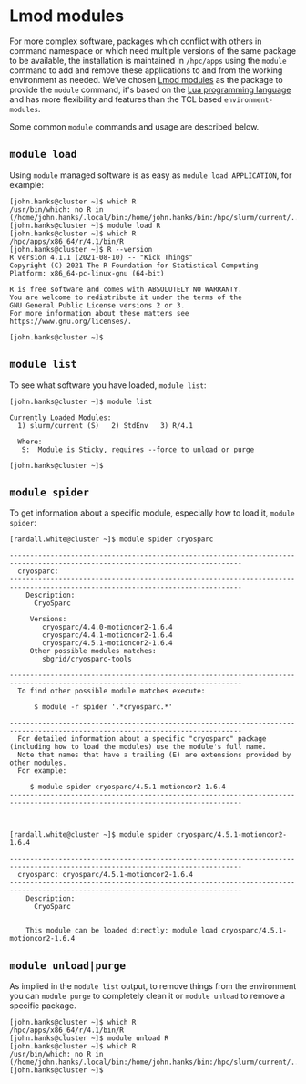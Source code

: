 # Lmod modules

For more complex software, packages which conflict with others in command
namespace or which need multiple versions of the same package to be available,
the installation is maintained in `/hpc/apps` using the `module` command to add
and remove these applications to and from the working environment as needed.
We've chosen [Lmod modules](https://lmod.readthedocs.io/en/latest/) as the
package to provide the `module` command, it's based on the [Lua programming
language](https://www.lua.org/) and has more flexibility and features than the
TCL based `environment-modules`.

Some common `module` commands and usage are described below.

## `module load`

Using `module` managed software is as easy as `module load APPLICATION`, for
example:

```
[john.hanks@cluster ~]$ which R
/usr/bin/which: no R in (/home/john.hanks/.local/bin:/home/john.hanks/bin:/hpc/slurm/current/../utils:/hpc/slurm/current/bin:/usr/local/bin:/usr/bin:/usr/local/sbin:/usr/sbin)
[john.hanks@cluster ~]$ module load R
[john.hanks@cluster ~]$ which R
/hpc/apps/x86_64/r/4.1/bin/R
[john.hanks@cluster ~]$ R --version
R version 4.1.1 (2021-08-10) -- "Kick Things"
Copyright (C) 2021 The R Foundation for Statistical Computing
Platform: x86_64-pc-linux-gnu (64-bit)

R is free software and comes with ABSOLUTELY NO WARRANTY.
You are welcome to redistribute it under the terms of the
GNU General Public License versions 2 or 3.
For more information about these matters see
https://www.gnu.org/licenses/.

[john.hanks@cluster ~]$
```

## `module list`

To see what software you have loaded, `module list`:

```
[john.hanks@cluster ~]$ module list

Currently Loaded Modules:
  1) slurm/current (S)   2) StdEnv   3) R/4.1

  Where:
   S:  Module is Sticky, requires --force to unload or purge

[john.hanks@cluster ~]$ 
```

## `module spider`

To get information about a specific module, especially how to load it, `module spider`:
```
[randall.white@cluster ~]$ module spider cryosparc

-------------------------------------------------------------------------------------------------------------------------------
  cryosparc:
-------------------------------------------------------------------------------------------------------------------------------
    Description:
      CryoSparc

     Versions:
        cryosparc/4.4.0-motioncor2-1.6.4
        cryosparc/4.4.1-motioncor2-1.6.4
        cryosparc/4.5.1-motioncor2-1.6.4
     Other possible modules matches:
        sbgrid/cryosparc-tools

-------------------------------------------------------------------------------------------------------------------------------
  To find other possible module matches execute:

      $ module -r spider '.*cryosparc.*'

-------------------------------------------------------------------------------------------------------------------------------
  For detailed information about a specific "cryosparc" package (including how to load the modules) use the module's full name.
  Note that names that have a trailing (E) are extensions provided by other modules.
  For example:

     $ module spider cryosparc/4.5.1-motioncor2-1.6.4
-------------------------------------------------------------------------------------------------------------------------------



[randall.white@cluster ~]$ module spider cryosparc/4.5.1-motioncor2-1.6.4

-------------------------------------------------------------------------------------------------------------------------------
  cryosparc: cryosparc/4.5.1-motioncor2-1.6.4
-------------------------------------------------------------------------------------------------------------------------------
    Description:
      CryoSparc


    This module can be loaded directly: module load cryosparc/4.5.1-motioncor2-1.6.4

```


## `module unload|purge`

As implied in the `module list` output, to remove things from the environment you can `module purge`
to completely clean it or `module unload` to remove a specific package.

```
[john.hanks@cluster ~]$ which R
/hpc/apps/x86_64/r/4.1/bin/R
[john.hanks@cluster ~]$ module unload R
[john.hanks@cluster ~]$ which R
/usr/bin/which: no R in (/home/john.hanks/.local/bin:/home/john.hanks/bin:/hpc/slurm/current/../utils:/hpc/slurm/current/bin:/usr/local/bin:/usr/bin:/usr/local/sbin:/usr/sbin)
[john.hanks@cluster ~]$ 
```

